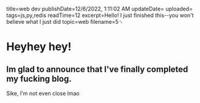 title=web dev
publishDate=12/6/2022, 1:11:02 AM
updateDate=
uploaded=
tags=js,py,redis
readTime=12
excerpt=Hello! I just finished this--you won't believe what I just did
topic=web
filename=5␟
# Heyhey hey! 
## Im glad to announce that I've finally completed my fucking blog. 
Sike, I'm not even close lmao